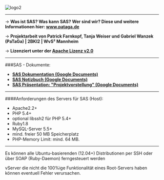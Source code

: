 ![logo2]

---

→ **Was ist SAS? Was kann SAS? Wer sind wir? Diese und weitere Informationen hier: www.pataga.de**

→ **Projektarbeit von Patrick Farnkopf, Tanja Weiser und Gabriel Wanzek (PaTaGa) | 2BKI2 | WvS² Mannheim**

→ **Lizenziert unter der [Apache Lizenz v2.0][5]**
           
---

###SAS - Dokumente:

* **[SAS Dokumentation (Google Documents)][1]**
* **[SAS Notizbuch (Google Documents)][4]**
* **[SAS Präsentation: "Projektvorstellung" (Google Documents)][3]**

---
####Anforderungen des Servers für SAS (Host):
- Apache2.2+
- PHP 5.4+
- optional libssh2 für PHP 5.4+
- Ruby1.8
- MySQL-Server 5.5+
- mind. freier 50 MB Speicherplatz
- PHP-Memory Limit:  mind. 64 MB.

---

Es können alle Ubuntu-basierenden (12.04+) Distributionen per SSH oder über SOAP (Ruby-Daemon) ferngesteuert werden

vServer die nicht die 100%ige Funktionalität eines Root-Servers haben können eventuell Fehler verursachen.

[1]: http://goo.gl/dTrur
[3]: http://goo.gl/8UqKr
[4]: http://goo.gl/OZT5x
[5]: http://www.apache.org/licenses/LICENSE-2.0.html
[logo2]: http://mangopix.de/local_images/sas-logo2.png

